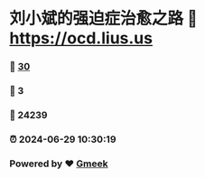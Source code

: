 # 刘小斌的强迫症治愈之路 :link: https://ocd.lius.us 
### :page_facing_up: [30](https://ocd.lius.us/tag.html) 
### :speech_balloon: 3 
### :hibiscus: 24239 
### :alarm_clock: 2024-06-29 10:30:19 
### Powered by :heart: [Gmeek](https://github.com/xiaobinliu/Gmeek)
